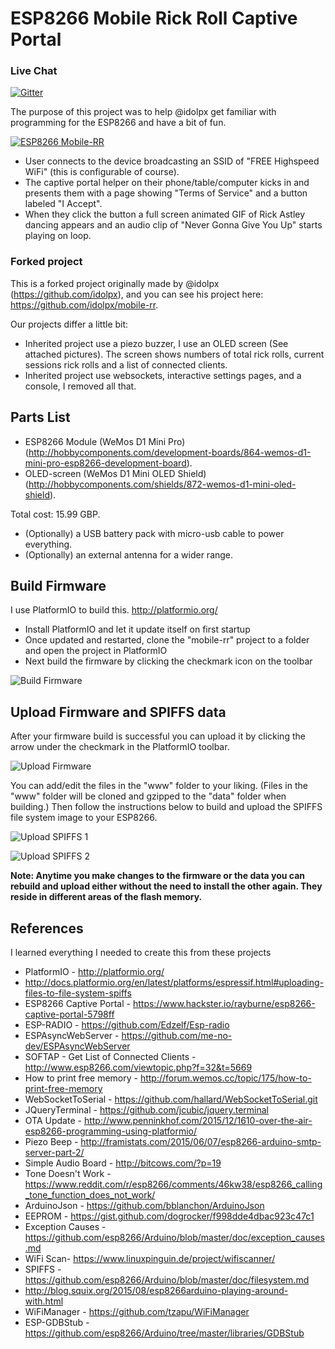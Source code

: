 # ESP8266 Mobile Rick Roll Captive Portal

### Live Chat
[![Gitter](https://badges.gitter.im/idolpx/mobile-rr.svg)](https://gitter.im/idolpx/mobile-rr?utm_source=badge&utm_medium=badge&utm_campaign=pr-badge)

The purpose of this project was to help @idolpx get familiar with programming for the ESP8266 and have a bit of fun.

[![ESP8266 Mobile-RR](https://i.ytimg.com/vi/ZpcRZoXQAzM/hqdefault.jpg)](https://www.youtube.com/watch?v=ZpcRZoXQAzM)

* User connects to the device broadcasting an SSID of "FREE Highspeed WiFi" (this is configurable of course).
* The captive portal helper on their phone/table/computer kicks in and presents them with a page showing "Terms of Service" and a button labeled "I Accept".
* When they click the button a full screen animated GIF of Rick Astley dancing appears and an audio clip of "Never Gonna Give You Up" starts playing on loop.

### Forked project

This is a forked project originally made by @idolpx (https://github.com/idolpx), and you can see his project here: https://github.com/idolpx/mobile-rr.

Our projects differ a little bit:

- Inherited project use a piezo buzzer, I use an OLED screen (See attached pictures). The screen shows numbers of total rick rolls, current sessions rick rolls and a list of connected clients.
- Inherited project use websockets, interactive settings pages, and a console, I removed all that.

## Parts List
* ESP8266 Module (WeMos D1 Mini Pro) (http://hobbycomponents.com/development-boards/864-wemos-d1-mini-pro-esp8266-development-board).
* OLED-screen (WeMos D1 Mini OLED Shield) (http://hobbycomponents.com/shields/872-wemos-d1-mini-oled-shield).

Total cost: 15.99 GBP.

* (Optionally) a USB battery pack with micro-usb cable to power everything.
* (Optionally) an external antenna for a wider range.

## Build Firmware
I use PlatformIO to build this.  http://platformio.org/

* Install PlatformIO and let it update itself on first startup
* Once updated and restarted, clone the "mobile-rr" project to a folder and open the project in PlatformIO
* Next build the firmware by clicking the checkmark icon on the toolbar

![Build Firmware](https://s20.postimg.org/e9mna84pp/build_firmware.png)

## Upload Firmware and SPIFFS data
After your firmware build is successful you can upload it by clicking the arrow under the checkmark in the PlatformIO toolbar.

![Upload Firmware](https://s20.postimg.org/ue4gppiot/upload_firmware.png)

You can add/edit the files in the "www" folder to your liking. (Files in the "www" folder will be cloned and gzipped to the "data" folder when building.) Then follow the instructions below to build and upload the SPIFFS file system image to your ESP8266.

![Upload SPIFFS 1](https://s20.postimg.org/p1ymo5v4t/build_spiffs.png)

![Upload SPIFFS 2](https://s20.postimg.org/vrw3l0hy5/image.png)

**Note: Anytime you make changes to the firmware or the data you can rebuild and upload either without the need to install the other again. They reside in different areas of the flash memory.**

## References
I learned everything I needed to create this from these projects

- PlatformIO - http://platformio.org/
- http://docs.platformio.org/en/latest/platforms/espressif.html#uploading-files-to-file-system-spiffs
- ESP8266 Captive Portal - https://www.hackster.io/rayburne/esp8266-captive-portal-5798ff
- ESP-RADIO - https://github.com/Edzelf/Esp-radio
- ESPAsyncWebServer - https://github.com/me-no-dev/ESPAsyncWebServer
- SOFTAP - Get List of Connected Clients - http://www.esp8266.com/viewtopic.php?f=32&t=5669
- How to print free memory - http://forum.wemos.cc/topic/175/how-to-print-free-memory
- WebSocketToSerial - https://github.com/hallard/WebSocketToSerial.git
- JQueryTerminal - https://github.com/jcubic/jquery.terminal
- OTA Update - http://www.penninkhof.com/2015/12/1610-over-the-air-esp8266-programming-using-platformio/
- Piezo Beep - http://framistats.com/2015/06/07/esp8266-arduino-smtp-server-part-2/
- Simple Audio Board - http://bitcows.com/?p=19
- Tone Doesn't Work - https://www.reddit.com/r/esp8266/comments/46kw38/esp8266_calling_tone_function_does_not_work/
- ArduinoJson - https://github.com/bblanchon/ArduinoJson
- EEPROM - https://gist.github.com/dogrocker/f998dde4dbac923c47c1
- Exception Causes - https://github.com/esp8266/Arduino/blob/master/doc/exception_causes.md
- WiFi Scan- https://www.linuxpinguin.de/project/wifiscanner/
- SPIFFS - https://github.com/esp8266/Arduino/blob/master/doc/filesystem.md
- http://blog.squix.org/2015/08/esp8266arduino-playing-around-with.html
- WiFiManager - https://github.com/tzapu/WiFiManager
- ESP-GDBStub - https://github.com/esp8266/Arduino/tree/master/libraries/GDBStub
